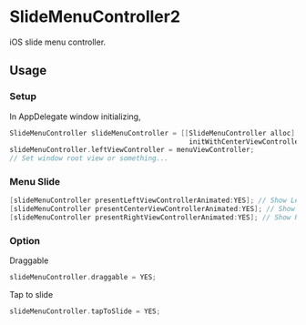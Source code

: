 SlideMenuController2
===========================

iOS slide menu controller.

## Usage

### Setup
In AppDelegate window initializing,
``` objective-c
SlideMenuController slideMenuController = [[SlideMenuController alloc] 
                                            initWithCenterViewController:centerViewController];
slideMenuController.leftViewController = menuViewController;
// Set window root view or something...
```

### Menu Slide
``` objective-c
[slideMenuController presentLeftViewControllerAnimated:YES]; // Show Left
[slideMenuController presentCenterViewControllerAnimated:YES]; // Show Center
[slideMenuController presentRightViewControllerAnimated:YES]; // Show Right
```

### Option
Draggable
``` objective-c
slideMenuController.draggable = YES;
```

Tap to slide
``` objective-c
slideMenuController.tapToSlide = YES;
```
